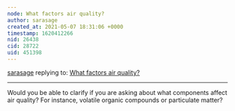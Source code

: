 ```yaml
---
node: What factors air quality?
author: sarasage
created_at: 2021-05-07 18:31:06 +0000
timestamp: 1620412266
nid: 26438
cid: 28722
uid: 451398
---
```




[sarasage](../profile/sarasage) replying to: [What factors air quality?](../notes/denim_stcyr/05-01-2021/what-factors-air-quality)

----
Would you be able to clarify if you are asking about what components affect air quality? For instance, volatile organic compounds or particulate matter?